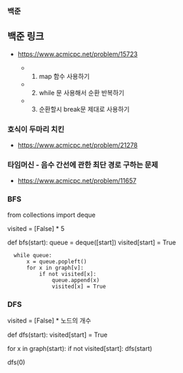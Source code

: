 ### 백준

## 백준 링크

- https://www.acmicpc.net/problem/15723

  - 1. map 함수 사용하기
  - 2. while 문 사용해서 순환 반복하기
  - 3. 순환할시 break문 제대로 사용하기

### 호식이 두마리 치킨

- https://www.acmicpc.net/problem/21278

### 타임머신 - 음수 간선에 관한 최단 경로 구하는 문제

- https://www.acmicpc.net/problem/11657

### BFS

from collections import deque

visited = [False] \* 5

def bfs(start):
queue = deque([start])
visited[start] = True

      while queue:
          x = queue.popleft()
          for x in graph[v]:
              if not visited[x]:
                  queue.append(x)
                  visited[x] = True

### DFS

visited = [False] \* 노드의 개수

def dfs(start):
visited[start] = True

for x in graph(start):
  if not visited[start]:
    dfs(start)

dfs(0)

